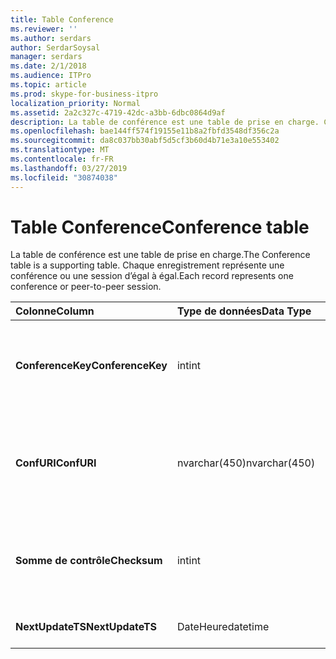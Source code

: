 ```yaml
---
title: Table Conference
ms.reviewer: ''
ms.author: serdars
author: SerdarSoysal
manager: serdars
ms.date: 2/1/2018
ms.audience: ITPro
ms.topic: article
ms.prod: skype-for-business-itpro
localization_priority: Normal
ms.assetid: 2a2c327c-4719-42dc-a3bb-6dbc0864d9af
description: La table de conférence est une table de prise en charge. Chaque enregistrement représente une conférence ou une session d’égal à égal.
ms.openlocfilehash: bae144ff574f19155e11b8a2fbfd3548df356c2a
ms.sourcegitcommit: da8c037bb30abf5d5cf3b60d4b71e3a10e553402
ms.translationtype: MT
ms.contentlocale: fr-FR
ms.lasthandoff: 03/27/2019
ms.locfileid: "30874038"
---
```

# <a name="conference-table"></a><span data-ttu-id="4b3ad-104">Table Conference</span><span class="sxs-lookup"><span data-stu-id="4b3ad-104">Conference table</span></span>
 
<span data-ttu-id="4b3ad-105">La table de conférence est une table de prise en charge.</span><span class="sxs-lookup"><span data-stu-id="4b3ad-105">The Conference table is a supporting table.</span></span> <span data-ttu-id="4b3ad-106">Chaque enregistrement représente une conférence ou une session d’égal à égal.</span><span class="sxs-lookup"><span data-stu-id="4b3ad-106">Each record represents one conference or peer-to-peer session.</span></span>
  
|<span data-ttu-id="4b3ad-107">**Colonne**</span><span class="sxs-lookup"><span data-stu-id="4b3ad-107">**Column**</span></span>|<span data-ttu-id="4b3ad-108">**Type de données**</span><span class="sxs-lookup"><span data-stu-id="4b3ad-108">**Data Type**</span></span>|<span data-ttu-id="4b3ad-109">**Clé/Index**</span><span class="sxs-lookup"><span data-stu-id="4b3ad-109">**Key/Index**</span></span>|<span data-ttu-id="4b3ad-110">**Détails**</span><span class="sxs-lookup"><span data-stu-id="4b3ad-110">**Details**</span></span>|
|:-----|:-----|:-----|:-----|
|<span data-ttu-id="4b3ad-111">**ConferenceKey**</span><span class="sxs-lookup"><span data-stu-id="4b3ad-111">**ConferenceKey**</span></span> <br/> |<span data-ttu-id="4b3ad-112">int</span><span class="sxs-lookup"><span data-stu-id="4b3ad-112">int</span></span>  <br/> |<span data-ttu-id="4b3ad-113">Principal</span><span class="sxs-lookup"><span data-stu-id="4b3ad-113">Primary</span></span>  <br/> |<span data-ttu-id="4b3ad-114">Numéro unique identifiant cet enregistrement de conférence.</span><span class="sxs-lookup"><span data-stu-id="4b3ad-114">Unique number identifying this conference record.</span></span>  <br/> |
|<span data-ttu-id="4b3ad-115">**ConfURI**</span><span class="sxs-lookup"><span data-stu-id="4b3ad-115">**ConfURI**</span></span> <br/> |<span data-ttu-id="4b3ad-116">nvarchar(450)</span><span class="sxs-lookup"><span data-stu-id="4b3ad-116">nvarchar(450)</span></span>  <br/> |<span data-ttu-id="4b3ad-117">unique</span><span class="sxs-lookup"><span data-stu-id="4b3ad-117">unique</span></span>  <br/> |<span data-ttu-id="4b3ad-118">Conférence URI s’il s’agit une conférence, ou DialogID s’il est une session d’égal à égal.</span><span class="sxs-lookup"><span data-stu-id="4b3ad-118">Conference URI if this is a conference, or DialogID if this is a peer-to-peer session.</span></span>  <br/> |
|<span data-ttu-id="4b3ad-119">**Somme de contrôle**</span><span class="sxs-lookup"><span data-stu-id="4b3ad-119">**Checksum**</span></span> <br/> |<span data-ttu-id="4b3ad-120">int</span><span class="sxs-lookup"><span data-stu-id="4b3ad-120">int</span></span>  <br/> |<span data-ttu-id="4b3ad-121">index</span><span class="sxs-lookup"><span data-stu-id="4b3ad-121">index</span></span>  <br/> |<span data-ttu-id="4b3ad-122">Somme de contrôle de l’URI de conférence.</span><span class="sxs-lookup"><span data-stu-id="4b3ad-122">Checksum of the conference URI.</span></span> <span data-ttu-id="4b3ad-123">Il est utilisé en interne.</span><span class="sxs-lookup"><span data-stu-id="4b3ad-123">This is used internally.</span></span>  <br/> |
|<span data-ttu-id="4b3ad-124">**NextUpdateTS**</span><span class="sxs-lookup"><span data-stu-id="4b3ad-124">**NextUpdateTS**</span></span> <br/> |<span data-ttu-id="4b3ad-125">DateHeure</span><span class="sxs-lookup"><span data-stu-id="4b3ad-125">datetime</span></span>  <br/> ||<span data-ttu-id="4b3ad-126">À usage interne uniquement.</span><span class="sxs-lookup"><span data-stu-id="4b3ad-126">For internal use only.</span></span>  <br/> |
   

